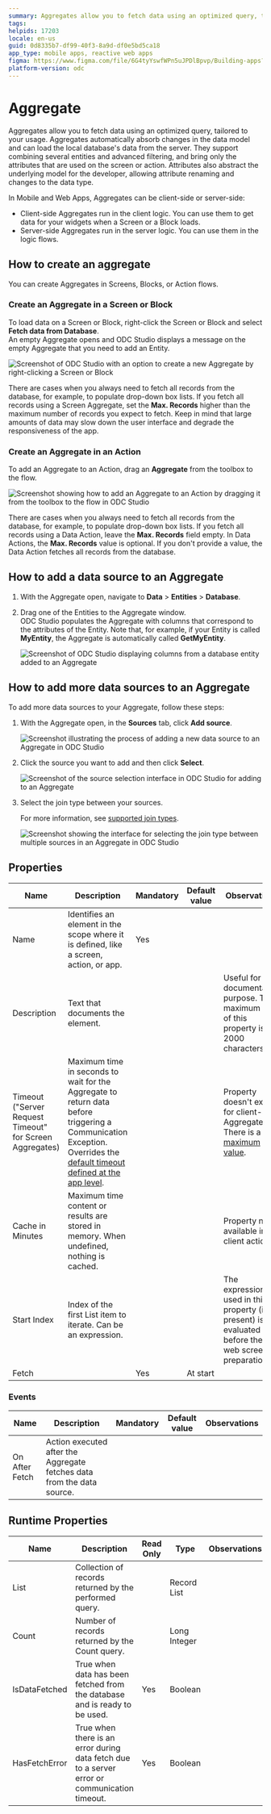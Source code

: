 ```yaml
---
summary: Aggregates allow you to fetch data using an optimized query, tailored to your usage.
tags:
helpids: 17203
locale: en-us
guid: 0d8335b7-df99-40f3-8a9d-df0e5bd5ca18
app_type: mobile apps, reactive web apps
figma: https://www.figma.com/file/6G4tyYswfWPn5uJPDlBpvp/Building-apps?type=design&node-id=3203%3A7877&t=ZwHw8hXeFhwYsO5V-1
platform-version: odc
---
```

# Aggregate

Aggregates allow you to fetch data using an optimized query, tailored to your usage. Aggregates automatically absorb changes in the data model and can load the local database's data from the server. They support combining several entities and advanced filtering, and bring only the attributes that are used on the screen or action. Attributes also abstract the underlying model for the developer, allowing attribute renaming and changes to the data type.  

In Mobile and Web Apps, Aggregates can be client-side or server-side:

* Client-side Aggregates run in the client logic. You can use them to get data for your widgets when a Screen or a Block loads.
* Server-side Aggregates run in the server logic. You can use them in the logic flows.

## How to create an aggregate

You can create Aggregates in Screens, Blocks, or Action flows. 

### Create an Aggregate in a Screen or Block

To load data on a Screen or Block, right-click the Screen or Block and select **Fetch data from Database**.  
An empty Aggregate opens and ODC Studio displays a message on the empty Aggregate that you need to add an Entity.

![Screenshot of ODC Studio with an option to create a new Aggregate by right-clicking a Screen or Block](images/aggregate-create-ss.png "Create new Aggregate")

There are cases when you always need to fetch all records from the database, for example, to populate drop-down box lists. If you fetch all records using a Screen Aggregate, set the **Max. Records** higher than the maximum number of records you expect to fetch. Keep in mind that large amounts of data may slow down the user interface and degrade the responsiveness of the app.

### Create an Aggregate in an Action

To add an Aggregate to an Action, drag an **Aggregate** from the toolbox to the flow. 

![Screenshot showing how to add an Aggregate to an Action by dragging it from the toolbox to the flow in ODC Studio](images/aggregate-server-side-ss.png "Add Aggregate to an Action")

There are cases when you always need to fetch all records from the database, for example, to populate drop-down box lists. If you fetch all records using a Data Action, leave the **Max. Records** field empty. In Data Actions, the **Max. Records** value is optional. If you don't provide a value, the Data Action fetches all records from the database. 

## How to add a data source to an Aggregate

1. With the Aggregate open, navigate to **Data** > **Entities** > **Database**.

1. Drag one of the Entities to the Aggregate window.  
ODC Studio populates the Aggregate with columns that correspond to the attributes of the Entity. Note that, for example, if your Entity is called **MyEntity**, the Aggregate is automatically called **GetMyEntity**.

    ![Screenshot of ODC Studio displaying columns from a database entity added to an Aggregate](images/database-columns-aggregate-ss.png "Columns from database in Aggregate")

## How to add more data sources to an Aggregate

To add more data sources to your Aggregate, follow these steps:

1. With the Aggregate open, in the **Sources** tab, click **Add source**.

    ![Screenshot illustrating the process of adding a new data source to an Aggregate in ODC Studio](images/add-source-ss.png "Add a source to an Aggregate")

1. Click the source you want to add and then click **Select**.

    ![Screenshot of the source selection interface in ODC Studio for adding to an Aggregate](images/select-source-ss.png "Select source to add to the Aggregate")

1. Select the join type between your sources.  

    For more information, see [supported join types](supported-join-types.md).

    ![Screenshot showing the interface for selecting the join type between multiple sources in an Aggregate in ODC Studio](images/select-join-ss.png "Select join type between sources")

## Properties

| Name | Description | Mandatory | Default value | Observations |
|------|-------------|-----------|--------------|-------------|
| Name | Identifies an element in the scope where it is defined, like a screen, action, or app. | Yes |   |   |
| Description | Text that documents the element. |   |   | Useful for documentation purpose. The maximum size of this property is 2000 characters. |
| Timeout ("Server Request Timeout" for Screen Aggregates) | Maximum time in seconds to wait for the Aggregate to return data before triggering a Communication Exception. Overrides the [default timeout defined at the app level](../../../../getting-started/system-requirements.html#server-request-timeout). |   |   | Property doesn't exist for client-side Aggregates. There is a [maximum value](../../../../getting-started/system-requirements.html#server-request-timeout). |
| Cache in Minutes | Maximum time content or results are stored in memory. When undefined, nothing is cached. |   |   | Property not available in client actions. |
| Start Index | Index of the first List item to iterate. Can be an expression. |   |   | The expression used in this property (if present) is evaluated before the web screen preparation. |
| Fetch |   | Yes | At start |   |

### Events

| Name | Description | Mandatory | Default value | Observations |
|------|-------------|-----------|--------------|-------------|
| On After Fetch | Action executed after the Aggregate fetches data from the data source. |   |   |   |

## Runtime Properties

| Name | Description | Read Only | Type | Observations |
|------|-------------|----------|-------|--------------|
| List | Collection of records returned by the performed query. |  | Record List |  |
| Count | Number of records returned by the Count query. |  | Long Integer |  |
| IsDataFetched | True when data has been fetched from the database and is ready to be used. | Yes | Boolean |  |
| HasFetchError | True when there is an error during data fetch due to a server error or communication timeout. | Yes | Boolean |  |
